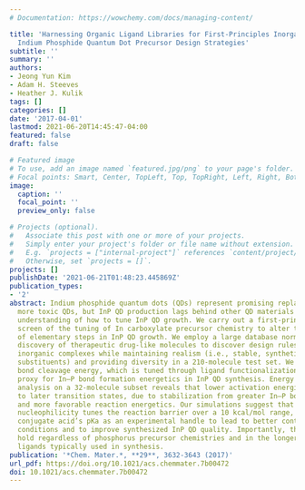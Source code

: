```yaml
---
# Documentation: https://wowchemy.com/docs/managing-content/

title: 'Harnessing Organic Ligand Libraries for First-Principles Inorganic Discovery:
  Indium Phosphide Quantum Dot Precursor Design Strategies'
subtitle: ''
summary: ''
authors:
- Jeong Yun Kim
- Adam H. Steeves
- Heather J. Kulik
tags: []
categories: []
date: '2017-04-01'
lastmod: 2021-06-20T14:45:47-04:00
featured: false
draft: false

# Featured image
# To use, add an image named `featured.jpg/png` to your page's folder.
# Focal points: Smart, Center, TopLeft, Top, TopRight, Left, Right, BottomLeft, Bottom, BottomRight.
image:
  caption: ''
  focal_point: ''
  preview_only: false

# Projects (optional).
#   Associate this post with one or more of your projects.
#   Simply enter your project's folder or file name without extension.
#   E.g. `projects = ["internal-project"]` references `content/project/deep-learning/index.md`.
#   Otherwise, set `projects = []`.
projects: []
publishDate: '2021-06-21T01:48:23.445869Z'
publication_types:
- '2'
abstract: Indium phosphide quantum dots (QDs) represent promising replacements for
  more toxic QDs, but InP QD production lags behind other QD materials due to limited
  understanding of how to tune InP QD growth. We carry out a first-principles, computational
  screen of the tuning of In carboxylate precursor chemistry to alter the kinetics
  of elementary steps in InP QD growth. We employ a large database normally used for
  discovery of therapeutic drug-like molecules to discover design rules for these
  inorganic complexes while maintaining realism (i.e., stable, synthetically accessible
  substituents) and providing diversity in a 210-molecule test set. We show the In–O
  bond cleavage energy, which is tuned through ligand functionalization, to be a useful
  proxy for In–P bond formation energetics in InP QD synthesis. Energy decomposition
  analysis on a 32-molecule subset reveals that lower activation energies correlate
  to later transition states, due to stabilization from greater In–P bond formation
  and more favorable reaction energetics. Our simulations suggest that altering ligand
  nucleophilicity tunes the reaction barrier over a 10 kcal/mol range, providing the
  conjugate acid’s pKa as an experimental handle to lead to better control of growth
  conditions and to improve synthesized InP QD quality. Importantly, these trends
  hold regardless of phosphorus precursor chemistries and in the longer chain length
  ligands typically used in synthesis.
publication: '*Chem. Mater.*, **29**, 3632-3643 (2017)'
url_pdf: https://doi.org/10.1021/acs.chemmater.7b00472
doi: 10.1021/acs.chemmater.7b00472
---
```

